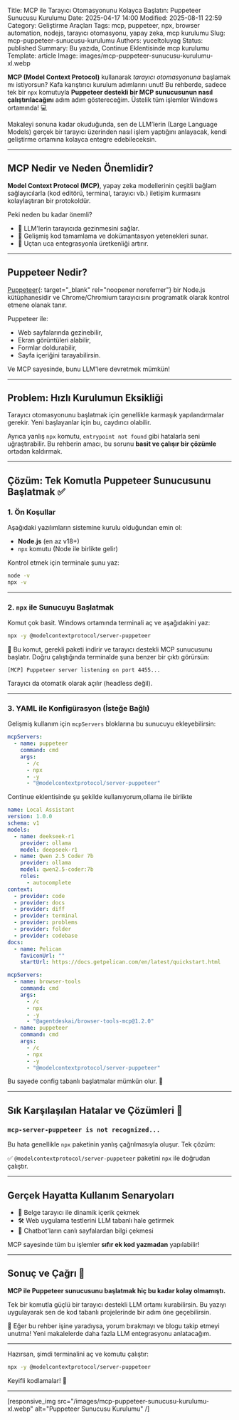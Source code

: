 Title: MCP ile Tarayıcı Otomasyonunu Kolayca Başlatın: Puppeteer Sunucusu Kurulumu
Date: 2025-04-17 14:00
Modified: 2025-08-11 22:59
Category: Geliştirme Araçları
Tags: mcp, puppeteer, npx, browser automation, nodejs, tarayıcı otomasyonu, yapay zeka, mcp kurulumu
Slug: mcp-puppeteer-sunucusu-kurulumu
Authors: yuceltoluyag
Status: published
Summary: Bu yazıda,  Continue Eklentisinde mcp kurulumu
Template: article
Image: images/mcp-puppeteer-sunucusu-kurulumu-xl.webp


**MCP (Model Context Protocol)** kullanarak *tarayıcı otomasyonuna* başlamak mı istiyorsun? Kafa karıştırıcı kurulum adımlarını unut! Bu rehberde, sadece tek bir `npx` komutuyla **Puppeteer destekli bir MCP sunucusunun nasıl çalıştırılacağını** adım adım göstereceğim. Üstelik tüm işlemler Windows ortamında! 💻

Makaleyi sonuna kadar okuduğunda, sen de LLM’lerin (Large Language Models) gerçek bir tarayıcı üzerinden nasıl işlem yaptığını anlayacak, kendi geliştirme ortamına kolayca entegre edebileceksin.

---

## MCP Nedir ve Neden Önemlidir?

**Model Context Protocol (MCP)**, yapay zeka modellerinin çeşitli bağlam sağlayıcılarla (kod editörü, terminal, tarayıcı vb.) iletişim kurmasını kolaylaştıran bir protokoldür.

Peki neden bu kadar önemli?

- 🤖 LLM'lerin tarayıcıda gezinmesini sağlar.
- 🧠 Gelişmiş kod tamamlama ve dokümantasyon yetenekleri sunar.
- 🔧 Uçtan uca entegrasyonla üretkenliği artırır.

---

## Puppeteer Nedir?

[Puppeteer](https://pptr.dev/){: target="_blank" rel="noopener noreferrer"} bir Node.js kütüphanesidir ve Chrome/Chromium tarayıcısını programatik olarak kontrol etmene olanak tanır.

Puppeteer ile:
- Web sayfalarında gezinebilir,
- Ekran görüntüleri alabilir,
- Formlar doldurabilir,
- Sayfa içeriğini tarayabilirsin.

Ve MCP sayesinde, bunu LLM'lere devretmek mümkün!

---

## Problem: Hızlı Kurulumun Eksikliği

Tarayıcı otomasyonunu başlatmak için genellikle karmaşık yapılandırmalar gerekir. Yeni başlayanlar için bu, caydırıcı olabilir.

Ayrıca yanlış `npx` komutu, `entrypoint not found` gibi hatalarla seni uğraştırabilir. Bu rehberin amacı, bu sorunu **basit ve çalışır bir çözümle** ortadan kaldırmak.

---

## Çözüm: Tek Komutla Puppeteer Sunucusunu Başlatmak ✅

### 1. Ön Koşullar

Aşağıdaki yazılımların sistemine kurulu olduğundan emin ol:

- **Node.js** (en az v18+)
- `npx` komutu (Node ile birlikte gelir)

Kontrol etmek için terminale şunu yaz:
```bash
node -v
npx -v
```

---

### 2. `npx` ile Sunucuyu Başlatmak

Komut çok basit. Windows ortamında terminali aç ve aşağıdakini yaz:

```bash
npx -y @modelcontextprotocol/server-puppeteer
```

🚀 Bu komut, gerekli paketi indirir ve tarayıcı destekli MCP sunucusunu başlatır. Doğru çalıştığında terminalde şuna benzer bir çıktı görürsün:

```text
[MCP] Puppeteer server listening on port 4455...
```

Tarayıcı da otomatik olarak açılır (headless değil).

---

### 3. YAML ile Konfigürasyon (İsteğe Bağlı)

Gelişmiş kullanım için `mcpServers` bloklarına bu sunucuyu ekleyebilirsin:

```yaml
mcpServers:
  - name: puppeteer
    command: cmd
    args:
      - /c
      - npx
      - -y
      - "@modelcontextprotocol/server-puppeteer"
```
Continue eklentisinde şu şekilde kullanıyorum,ollama ile birlikte
```yaml
name: Local Assistant
version: 1.0.0
schema: v1
models:
  - name: deekseek-r1
    provider: ollama
    model: deepseek-r1
  - name: Qwen 2.5 Coder 7b
    provider: ollama
    model: qwen2.5-coder:7b
    roles:
      - autocomplete
context:
  - provider: code
  - provider: docs
  - provider: diff
  - provider: terminal
  - provider: problems
  - provider: folder
  - provider: codebase
docs:
  - name: Pelican
    faviconUrl: ""
    startUrl: https://docs.getpelican.com/en/latest/quickstart.html

mcpServers:
  - name: browser-tools
    command: cmd
    args:
      - /c
      - npx
      - -y
      - "@agentdeskai/browser-tools-mcp@1.2.0"
  - name: puppeteer
    command: cmd
    args:
      - /c
      - npx
      - -y
      - "@modelcontextprotocol/server-puppeteer"

```
Bu sayede config tabanlı başlatmalar mümkün olur. 🔧

---

## Sık Karşılaşılan Hatalar ve Çözümleri 🧯

### `mcp-server-puppeteer is not recognized...`

Bu hata genellikle `npx` paketinin yanlış çağrılmasıyla oluşur. Tek çözüm:

✅ `@modelcontextprotocol/server-puppeteer` paketini `npx` ile doğrudan çalıştır.

---

## Gerçek Hayatta Kullanım Senaryoları

- 📄 Belge tarayıcı ile dinamik içerik çekmek
- 🛠️ Web uygulama testlerini LLM tabanlı hale getirmek
- 💬 Chatbot'ların canlı sayfalardan bilgi çekmesi

MCP sayesinde tüm bu işlemler **sıfır ek kod yazmadan** yapılabilir!

---

## Sonuç ve Çağrı 🎯

**MCP ile Puppeteer sunucusunu başlatmak hiç bu kadar kolay olmamıştı.**

Tek bir komutla güçlü bir tarayıcı destekli LLM ortamı kurabilirsin. Bu yazıyı uygulayarak sen de kod tabanlı projelerinde bir adım öne geçebilirsin.

📣 Eğer bu rehber işine yaradıysa, yorum bırakmayı ve blogu takip etmeyi unutma! Yeni makalelerde daha fazla LLM entegrasyonu anlatacağım.

---

Hazırsan, şimdi terminalini aç ve komutu çalıştır:  
```bash
npx -y @modelcontextprotocol/server-puppeteer
```

Keyifli kodlamalar! 🚀

---

[responsive_img src="/images/mcp-puppeteer-sunucusu-kurulumu-xl.webp" alt="Puppeteer Sunucusu Kurulumu" /]